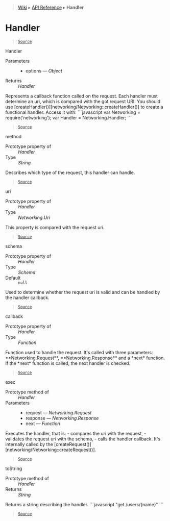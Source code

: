 > [Wiki](Home) ▸ [API Reference](API-Reference) ▸ **Handler**

Handler
=======

> [`Source`](/Neft-io/neft/tree/master/src/networking/handler.litcoffee#handler)

Handler
<dl><dt>Parameters</dt><dd><ul><li>options — <i>Object</i></li></ul></dd><dt>Returns</dt><dd><i>Handler</i></dd></dl>
Represents a callback function called on the request.
Each handler must determine an uri, which is compared with the got request URI.
You should use [createHandler()][networking/Networking::createHandler()] to create
a functional handler.
Access it with:
```javascript
var Networking = require('networking');
var Handler = Networking.Handler;
```

> [`Source`](/Neft-io/neft/tree/master/src/networking/handler.litcoffee#handler-handlerobject-options)

method
<dl><dt>Prototype property of</dt><dd><i>Handler</i></dd><dt>Type</dt><dd><i>String</i></dd></dl>
Describes which type of the request, this handler can handle.

> [`Source`](/Neft-io/neft/tree/master/src/networking/handler.litcoffee#string-handlermethod)

uri
<dl><dt>Prototype property of</dt><dd><i>Handler</i></dd><dt>Type</dt><dd><i>Networking.Uri</i></dd></dl>
This property is compared with the request uri.

> [`Source`](/Neft-io/neft/tree/master/src/networking/handler.litcoffee#networkinguri-handleruri)

schema
<dl><dt>Prototype property of</dt><dd><i>Handler</i></dd><dt>Type</dt><dd><i>Schema</i></dd><dt>Default</dt><dd><code>null</code></dd></dl>
Used to determine whether the request uri is valid and can be handled by the handler callback.

> [`Source`](/Neft-io/neft/tree/master/src/networking/handler.litcoffee#schema-handlerschema--null)

callback
<dl><dt>Prototype property of</dt><dd><i>Handler</i></dd><dt>Type</dt><dd><i>Function</i></dd></dl>
Function used to handle the request.
It's called with three parameters: **Networking.Request**, **Networking.Response** and
a *next* function.
If the *next* function is called, the next handler is checked.

> [`Source`](/Neft-io/neft/tree/master/src/networking/handler.litcoffee#function-handlercallback)

exec
<dl><dt>Prototype method of</dt><dd><i>Handler</i></dd><dt>Parameters</dt><dd><ul><li>request — <i>Networking.Request</i></li><li>response — <i>Networking.Response</i></li><li>next — <i>Function</i></li></ul></dd></dl>
Executes the handler, that is:
 - compares the uri with the request,
 - validates the request uri with the schema,
 - calls the handler callback.
It's internally called by the [createRequest()][networking/Networking::createRequest()].

> [`Source`](/Neft-io/neft/tree/master/src/networking/handler.litcoffee#handlerexecnetworkingrequest-request-networkingresponse-response-function-next)

toString
<dl><dt>Prototype method of</dt><dd><i>Handler</i></dd><dt>Returns</dt><dd><i>String</i></dd></dl>
Returns a string describing the handler.
```javascript
"get /users/{name}"
```

> [`Source`](/Neft-io/neft/tree/master/src/networking/handler.litcoffee#string-handlertostring)


